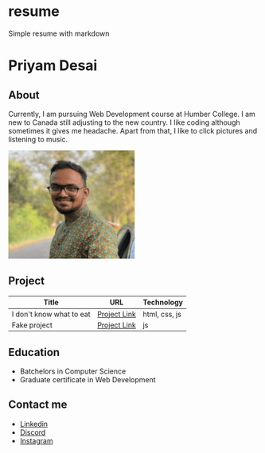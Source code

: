# resume
Simple resume with markdown

# Priyam Desai

## About

Currently, I am pursuing Web Development course at Humber College. I am new to Canada still adjusting to the new country. I like coding although sometimes it gives me headache. Apart from that, I like to click pictures and listening to music.

![Photo of Priyam](assest/photo-priyam.png "Photo of Priyam")


## Project

| Title | URL | Technology |
| ----- | --- | ---------- |
| I don't know what to eat | [Project Link](heyhello.com) | html, css, js |
| Fake project | [Project Link](hey-hello.com) | js |

## Education

- Batchelors in Computer Science
- Graduate certificate in Web Development

## Contact me

- [Linkedin](https://www.linkedin.com/in/priyam-desai-792513290/)
- [Discord](https://www.discord.com/priyam06)
- [Instagram](https://www.instagram.com/pri__yum/)


